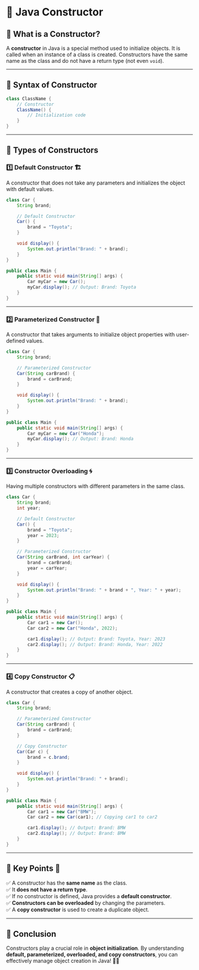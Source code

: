 # 🚀 Java Constructor

## 🔹 What is a Constructor?
A **constructor** in Java is a special method used to initialize objects. It is called when an instance of a class is created. Constructors have the same name as the class and do not have a return type (not even `void`).

---
## 🔹 Syntax of Constructor
```java
class ClassName {
    // Constructor
    ClassName() {
        // Initialization code
    }
}
```

---
## 🔹 Types of Constructors
### 1️⃣ **Default Constructor** 🏗️
A constructor that does not take any parameters and initializes the object with default values.

```java
class Car {
    String brand;

    // Default Constructor
    Car() {
        brand = "Toyota";
    }

    void display() {
        System.out.println("Brand: " + brand);
    }
}

public class Main {
    public static void main(String[] args) {
        Car myCar = new Car();
        myCar.display(); // Output: Brand: Toyota
    }
}
```

---
### 2️⃣ **Parameterized Constructor** 🎯
A constructor that takes arguments to initialize object properties with user-defined values.

```java
class Car {
    String brand;

    // Parameterized Constructor
    Car(String carBrand) {
        brand = carBrand;
    }

    void display() {
        System.out.println("Brand: " + brand);
    }
}

public class Main {
    public static void main(String[] args) {
        Car myCar = new Car("Honda");
        myCar.display(); // Output: Brand: Honda
    }
}
```

---
### 3️⃣ **Constructor Overloading** 🌀
Having multiple constructors with different parameters in the same class.

```java
class Car {
    String brand;
    int year;

    // Default Constructor
    Car() {
        brand = "Toyota";
        year = 2023;
    }

    // Parameterized Constructor
    Car(String carBrand, int carYear) {
        brand = carBrand;
        year = carYear;
    }

    void display() {
        System.out.println("Brand: " + brand + ", Year: " + year);
    }
}

public class Main {
    public static void main(String[] args) {
        Car car1 = new Car();
        Car car2 = new Car("Honda", 2022);

        car1.display(); // Output: Brand: Toyota, Year: 2023
        car2.display(); // Output: Brand: Honda, Year: 2022
    }
}
```

---
### 4️⃣ **Copy Constructor** 📋
A constructor that creates a copy of another object.

```java
class Car {
    String brand;

    // Parameterized Constructor
    Car(String carBrand) {
        brand = carBrand;
    }

    // Copy Constructor
    Car(Car c) {
        brand = c.brand;
    }

    void display() {
        System.out.println("Brand: " + brand);
    }
}

public class Main {
    public static void main(String[] args) {
        Car car1 = new Car("BMW");
        Car car2 = new Car(car1); // Copying car1 to car2

        car1.display(); // Output: Brand: BMW
        car2.display(); // Output: Brand: BMW
    }
}
```

---
## 🔹 Key Points 📌
✅ A constructor has the **same name** as the class.  
✅ It **does not have a return type**.  
✅ If no constructor is defined, Java provides a **default constructor**.  
✅ **Constructors can be overloaded** by changing the parameters.  
✅ A **copy constructor** is used to create a duplicate object.  

---
## 🎯 Conclusion
Constructors play a crucial role in **object initialization**. By understanding **default, parameterized, overloaded, and copy constructors**, you can effectively manage object creation in Java! 🚀🔥
